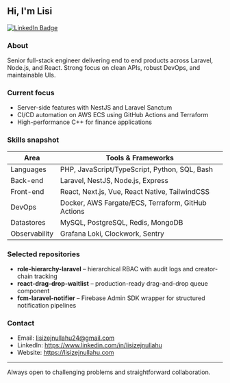 ## Hi, I'm Lisi

[![LinkedIn Badge](https://img.shields.io/badge/LinkedIn-lisizejnullahu-0e76a8?style=flat-square&logo=linkedin&logoColor=white)](https://www.linkedin.com/in/lisizejnullahu/)

### About

Senior full-stack engineer delivering end to end products across Laravel, Node.js, and React. Strong focus on clean APIs, robust DevOps, and maintainable UIs.

### Current focus

* Server-side features with NestJS and Laravel Sanctum  
* CI/CD automation on AWS ECS using GitHub Actions and Terraform  
* High-performance C++ for finance applications

### Skills snapshot

| Area          | Tools & Frameworks                                    |
|---------------|-------------------------------------------------------|
| Languages     | PHP, JavaScript/TypeScript, Python, SQL, Bash         |
| Back-end      | Laravel, NestJS, Node.js, Express                     |
| Front-end     | React, Next.js, Vue, React Native, TailwindCSS        |
| DevOps        | Docker, AWS Fargate/ECS, Terraform, GitHub Actions    |
| Datastores    | MySQL, PostgreSQL, Redis, MongoDB                     |
| Observability | Grafana Loki, Clockwork, Sentry                       |

### Selected repositories

* **role-hierarchy-laravel** – hierarchical RBAC with audit logs and creator-chain tracking  
* **react-drag-drop-waitlist** – production-ready drag-and-drop queue component  
* **fcm-laravel-notifier** – Firebase Admin SDK wrapper for structured notification pipelines

### Contact

* Email: lisizejnullahu24@gmail.com  
* LinkedIn: https://www.linkedin.com/in/lisizejnullahu
* Website: https://lisizejnullahu.com

---

Always open to challenging problems and straightforward collaboration.
